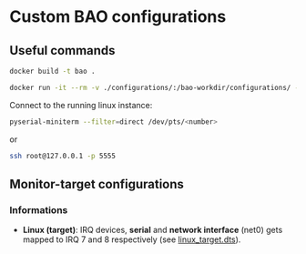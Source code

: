 # Custom BAO configurations

## Useful commands
```bash
docker build -t bao .

docker run -it --rm -v ./configurations/:/bao-workdir/configurations/ -v ./configs/:/bao-workdir/configs/ bao
```

Connect to the running linux instance:
```bash
pyserial-miniterm --filter=direct /dev/pts/<number>
```
or 
```bash
ssh root@127.0.0.1 -p 5555
```

## Monitor-target configurations

### Informations

- **Linux (target)**: IRQ devices, **serial** and **network interface** (net0) gets mapped to IRQ 7 and 8 respectively (see [linux_target.dts](./srcs/devicetrees/qemu-riscv64-virt/linux_target.dts)).

